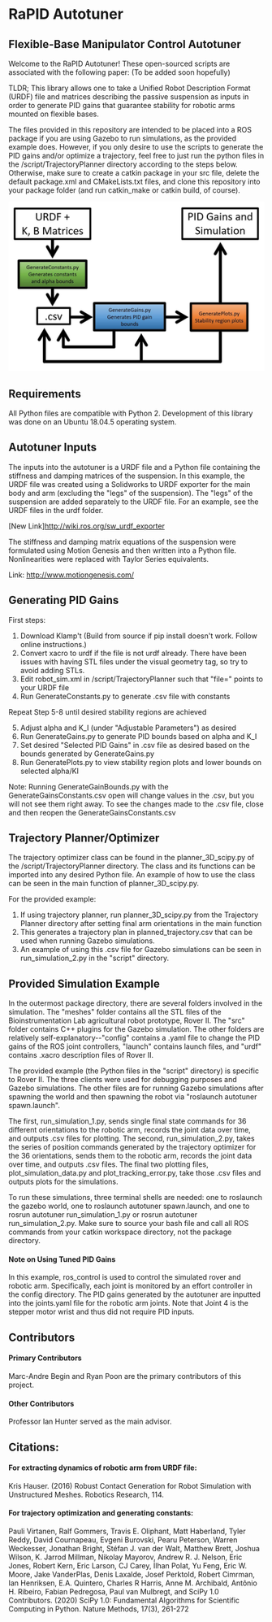 # RaPID Autotuner

## Flexible-Base Manipulator Control Autotuner

Welcome to the RaPID Autotuner! These open-sourced scripts are associated with the following paper: (To be added soon hopefully)

TLDR; This library allows one to take a Unified Robot Description Format (URDF) file and matrices describing the passive suspension as inputs in order to generate PID gains that guarantee stability for robotic arms mounted on flexible bases. 

The files provided in this repository are intended to be placed into a ROS package if you are using Gazebo to run simulations, as the provided example does. However, if you only desire to use the scripts to generate the PID gains and/or optimize a trajectory, feel free to just run the python files in the /script/TrajectoryPlanner directory according to the steps below. Otherwise, make sure to create a catkin package in your src file, delete the default package.xml and CMakeLists.txt files, and clone this repository into your package folder (and run catkin_make or catkin build, of course). 

![alt text](/flowchart.JPG?raw=true)

## Requirements

All Python files are compatible with Python 2. Development of this library was done on an Ubuntu 18.04.5 operating system.

## Autotuner Inputs

The inputs into the autotuner is a URDF file and a Python file containing the stiffness and damping matrices of the suspension. In this example, the URDF file was created using a Solidworks to URDF exporter for the main body and arm (excluding the "legs" of the suspension). The "legs" of the suspension are added separately to the URDF file. For an example, see the URDF files in the urdf folder.

[New Link]http://wiki.ros.org/sw_urdf_exporter

The stiffness and damping matrix equations of the suspension were formulated using Motion Genesis and then written into a Python file. Nonlinearities were replaced with Taylor Series equivalents. 

Link: http://www.motiongenesis.com/

## Generating PID Gains

First steps:

1. Download Klamp't (Build from source if pip install doesn't work. Follow online instructions.)
2. Convert xacro to urdf if the file is not urdf already. There have been issues with having STL files under the visual geometry tag, so try to avoid adding STLs. 
3. Edit robot_sim.xml in /script/TrajectoryPlanner such that "file=" points to your URDF file
4. Run GenerateConstants.py to generate .csv file with constants

Repeat Step 5-8 until desired stability regions are achieved

5. Adjust alpha and K_I (under "Adjustable Parameters") as desired
6. Run GenerateGains.py to generate PID bounds based on alpha and K_I
7. Set desired "Selected PID Gains" in .csv file as desired based on the bounds generated by GenerateGains.py
8. Run GeneratePlots.py to view stability region plots and lower bounds on selected alpha/KI

Note: Running GenerateGainBounds.py with the GenerateGainsConstants.csv open will change values in the .csv, but you will not see them right away. To see the changes made to the .csv file, close and then reopen the GenerateGainsConstants.csv

## Trajectory Planner/Optimizer

The trajectory optimizer class can be found in the planner_3D_scipy.py of the /script/TrajectoryPlanner directory. The class and its functions can be imported into any desired Python file. An example of how to use the class can be seen in the main function of planner_3D_scipy.py.

For the provided example:

1. If using trajectory planner, run planner_3D_scipy.py from the Trajectory Planner directory after setting final arm orientations in the main function
2. This generates a trajectory plan in planned_trajectory.csv that can be used when running Gazebo simulations. 
3. An example of using this .csv file for Gazebo simulations can be seen in run_simulation_2.py in the "script" directory.

## Provided Simulation Example

In the outermost package directory, there are several folders involved in the simulation. The "meshes" folder contains all the STL files of the Bioinstrumentation Lab agricultural robot prototype, Rover II. The "src" folder contains C++ plugins for the Gazebo simulation. The other folders are relatively self-explanatory--"config" contains a .yaml file to change the PID gains of the ROS joint controllers, "launch" contains launch files, and "urdf" contains .xacro description files of Rover II.

The provided example (the Python files in the "script" directory) is specific to Rover II. The three clients were used for debugging purposes and Gazebo simulations. The other files are for running Gazebo simulations after spawning the world and then spawning the robot via "roslaunch autotuner spawn.launch". 

The first, run_simulation_1.py, sends single final state commands for 36 different orientations to the robotic arm, records the joint data over time, and outputs .csv files for plotting. The second, run_simulation_2.py, takes the series of position commands generated by the trajectory optimizer for the 36 orientations, sends them to the robotic arm, records the joint data over time, and outputs .csv files. The final two plotting files, plot_simulation_data.py and plot_tracking_error.py, take those .csv files and outputs plots for the simulations. 

To run these simulations, three terminal shells are needed: one to roslaunch the gazebo world, one to roslaunch autotuner spawn.launch, and one to rosrun autotuner run_simulation_1.py or rosrun autotuner run_simulation_2.py. Make sure to source your bash file and call all ROS commands from your catkin workspace directory, not the package directory. 

#### Note on Using Tuned PID Gains

In this example, ros_control is used to control the simulated rover and robotic arm. Specifically, each joint is monitored by an effort controller in the config directory. The PID gains generated by the autotuner are inputted into the joints.yaml file for the robotic arm joints. Note that Joint 4 is the stepper motor wrist and thus did not require PID inputs. 

## Contributors

#### Primary Contributors
Marc-Andre Begin and Ryan Poon are the primary contributors of this project.

#### Other Contributors
Professor Ian Hunter served as the main advisor.

## Citations:

#### For extracting dynamics of robotic arm from URDF file:
Kris Hauser. (2016) Robust Contact Generation for Robot Simulation with Unstructured Meshes. Robotics Research, 114. 

#### For trajectory optimization and generating constants:
Pauli Virtanen, Ralf Gommers, Travis E. Oliphant, Matt Haberland, Tyler Reddy, David Cournapeau, Evgeni Burovski, Pearu Peterson, Warren Weckesser, Jonathan Bright, Stéfan J. van der Walt, Matthew Brett, Joshua Wilson, K. Jarrod Millman, Nikolay Mayorov, Andrew R. J. Nelson, Eric Jones, Robert Kern, Eric Larson, CJ Carey, İlhan Polat, Yu Feng, Eric W. Moore, Jake VanderPlas, Denis Laxalde, Josef Perktold, Robert Cimrman, Ian Henriksen, E.A. Quintero, Charles R Harris, Anne M. Archibald, Antônio H. Ribeiro, Fabian Pedregosa, Paul van Mulbregt, and SciPy 1.0 Contributors. (2020) SciPy 1.0: Fundamental Algorithms for Scientific Computing in Python. Nature Methods, 17(3), 261-272




